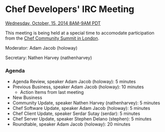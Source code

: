 # Chef Developers' IRC Meeting

[Wednesday, October, 15, 2014 8AM-9AM PDT](http://www.timeanddate.com/worldclock/fixedtime.html?msg=Chef+Developers%27+IRC+Meeting&iso=20141015T16&p1=136&ah=1)

This meeting is being held at a special time to accomodate participation from the [Chef Community Summit in London](http://getchef.com/summit-london).

Moderator:  Adam Jacob (holoway)

Secretary:  Nathen Harvey (nathenharvey)

### Agenda
* Agenda Review, speaker Adam Jacob (holoway): 5 minutes
* Previous Business, speaker Adam Jacob (holoway): 10 minutes
  * Action Items from last meeting
* New Business
* Community Update, speaker Nathen Harvey (nathenharvey): 5 minutes
* Chef Software Update, speaker Adam Jacob (holoway): 5 minutes
* Chef Client Update, speaker Serdar Sutay (serdar): 5 minutes
* Chef Server Update, speaker Stephen Delano (stephen): 5 minutes
* Roundtable, speaker Adam Jacob (holoway): 20 minutes
